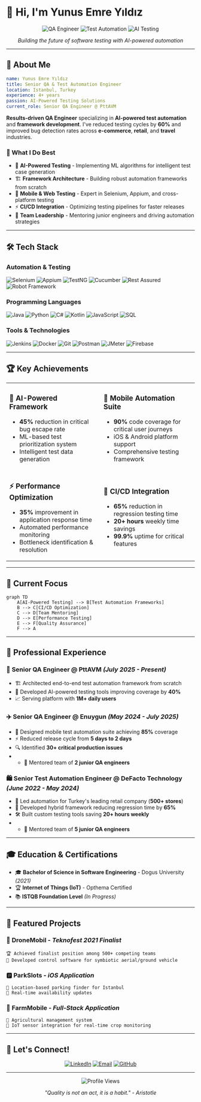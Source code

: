 # 👋 Hi, I'm Yunus Emre Yıldız

<div align="center">
  
  ![QA Engineer](https://img.shields.io/badge/QA%20Engineer-Senior-blue?style=for-the-badge&logo=testing-library)
  ![Test Automation](https://img.shields.io/badge/Test%20Automation-Expert-green?style=for-the-badge&logo=selenium)
  ![AI Testing](https://img.shields.io/badge/AI%20Testing-Pioneer-purple?style=for-the-badge&logo=openai)
  
  *Building the future of software testing with AI-powered automation*

</div>

---

## 🚀 About Me

```yaml
name: Yunus Emre Yıldız
title: Senior QA & Test Automation Engineer
location: Istanbul, Turkey
experience: 4+ years
passion: AI-Powered Testing Solutions
current_role: Senior QA Engineer @ PttAVM
```

**Results-driven QA Engineer** specializing in **AI-powered test automation** and **framework development**. I've reduced testing cycles by **60%** and improved bug detection rates across **e-commerce**, **retail**, and **travel** industries.

### 🎯 What I Do Best
- 🧠 **AI-Powered Testing** - Implementing ML algorithms for intelligent test case generation
- 🏗️ **Framework Architecture** - Building robust automation frameworks from scratch
- 📱 **Mobile & Web Testing** - Expert in Selenium, Appium, and cross-platform testing
- ⚡ **CI/CD Integration** - Optimizing testing pipelines for faster releases
- 👥 **Team Leadership** - Mentoring junior engineers and driving automation strategies

---

## 🛠️ Tech Stack

### **Automation & Testing**
![Selenium](https://img.shields.io/badge/Selenium-43B02A?style=flat&logo=selenium&logoColor=white)
![Appium](https://img.shields.io/badge/Appium-43B02A?style=flat&logo=appium&logoColor=white)
![TestNG](https://img.shields.io/badge/TestNG-43B02A?style=flat&logo=testng&logoColor=white)
![Cucumber](https://img.shields.io/badge/Cucumber-43B02A?style=flat&logo=cucumber&logoColor=white)
![Rest Assured](https://img.shields.io/badge/Rest%20Assured-43B02A?style=flat&logo=rest-assured&logoColor=white)
![Robot Framework](https://img.shields.io/badge/Robot%20Framework-43B02A?style=flat&logo=robot-framework&logoColor=white)

### **Programming Languages**
![Java](https://img.shields.io/badge/Java-ED8B00?style=flat&logo=openjdk&logoColor=white)
![Python](https://img.shields.io/badge/Python-3776AB?style=flat&logo=python&logoColor=white)
![C#](https://img.shields.io/badge/C%23-239120?style=flat&logo=c-sharp&logoColor=white)
![Kotlin](https://img.shields.io/badge/Kotlin-0095D5?style=flat&logo=kotlin&logoColor=white)
![JavaScript](https://img.shields.io/badge/JavaScript-F7DF1E?style=flat&logo=javascript&logoColor=black)
![SQL](https://img.shields.io/badge/SQL-CC2927?style=flat&logo=microsoft-sql-server&logoColor=white)

### **Tools & Technologies**
![Jenkins](https://img.shields.io/badge/Jenkins-D24939?style=flat&logo=jenkins&logoColor=white)
![Docker](https://img.shields.io/badge/Docker-2496ED?style=flat&logo=docker&logoColor=white)
![Git](https://img.shields.io/badge/Git-F05032?style=flat&logo=git&logoColor=white)
![Postman](https://img.shields.io/badge/Postman-FF6C37?style=flat&logo=postman&logoColor=white)
![JMeter](https://img.shields.io/badge/JMeter-D22128?style=flat&logo=apache-jmeter&logoColor=white)
![Firebase](https://img.shields.io/badge/Firebase-FFCA28?style=flat&logo=firebase&logoColor=black)

---

## 🏆 Key Achievements

<table>
<tr>
<td width="50%">

### 🧠 AI-Powered Framework
- **45%** reduction in critical bug escape rate
- ML-based test prioritization system
- Intelligent test data generation

</td>
<td width="50%">

### 📱 Mobile Automation Suite
- **90%** code coverage for critical user journeys
- iOS & Android platform support
- Comprehensive testing framework

</td>
</tr>
<tr>
<td width="50%">

### ⚡ Performance Optimization
- **35%** improvement in application response time
- Automated performance monitoring
- Bottleneck identification & resolution

</td>
<td width="50%">

### 🚀 CI/CD Integration
- **65%** reduction in regression testing time
- **20+ hours** weekly time savings
- **99.9%** uptime for critical features

</td>
</tr>
</table>

---

## 🎯 Current Focus

```mermaid
graph TD
    A[AI-Powered Testing] --> B[Test Automation Frameworks]
    B --> C[CI/CD Optimization]
    C --> D[Team Mentoring]
    D --> E[Performance Testing]
    E --> F[Quality Assurance]
    F --> A
```

---

## 🏢 Professional Experience

### 🎯 **Senior QA Engineer** @ **PttAVM** *(July 2025 - Present)*
- 🏗️ Architected end-to-end test automation framework from scratch
- 🤖 Developed AI-powered testing tools improving coverage by **40%**
- 📈 Serving platform with **1M+ daily users**

### ✈️ **Senior QA Engineer** @ **Enuygun** *(May 2024 - July 2025)*
- 📱 Designed mobile test automation suite achieving **85%** coverage
- ⚡ Reduced release cycle from **5 days to 2 days**
- 🔍 Identified **30+ critical production issues**
- - 👥 Mentored team of **2 junior QA engineers**

### 🛍️ **Senior Test Automation Engineer** @ **DeFacto Technology** *(June 2022 - May 2024)*
- 🏪 Led automation for Turkey's leading retail company (**500+ stores**)
- 🔄 Developed hybrid framework reducing regression time by **65%**
- 🛠️ Built custom testing tools saving **20+ hours weekly**
- - 👥 Mentored team of **5 junior QA engineers**

---

## 🎓 Education & Certifications

- 🎓 **Bachelor of Science in Software Engineering** - Dogus University *(2021)*
- 🏆 **Internet of Things (IoT)** - Opthema Certified
- 📚 **ISTQB Foundation Level** *(In Progress)*

---

## 🌟 Featured Projects

### 🚁 **DroneMobil** - *Teknofest 2021 Finalist*
```
🏆 Achieved finalist position among 500+ competing teams
🔧 Developed control software for symbiotic aerial/ground vehicle
```

### 🅿️ **ParkSlots** - *iOS Application*
```
📍 Location-based parking finder for Istanbul
🔄 Real-time availability updates
```

### 🌾 **FarmMobile** - *Full-Stack Application*
```
🌱 Agricultural management system
📡 IoT sensor integration for real-time crop monitoring
```

---

## 🤝 Let's Connect!

<div align="center">
  
  [![LinkedIn](https://img.shields.io/badge/LinkedIn-0077B5?style=for-the-badge&logo=linkedin&logoColor=white)](https://linkedin.com/in/yunusemreyildiz)
  [![Email](https://img.shields.io/badge/Email-D14836?style=for-the-badge&logo=gmail&logoColor=white)](mailto:yunusemreyildiz@mail.ru)
  [![GitHub](https://img.shields.io/badge/GitHub-100000?style=for-the-badge&logo=github&logoColor=white)](https://github.com/yunusemreyildiz)
  
</div>

---

<div align="center">
  
  ![Profile Views](https://komarev.com/ghpvc/?username=yunusemreyildiz&style=flat-square&color=blue)
  
  *"Quality is not an act, it is a habit." - Aristotle*
  
</div>
